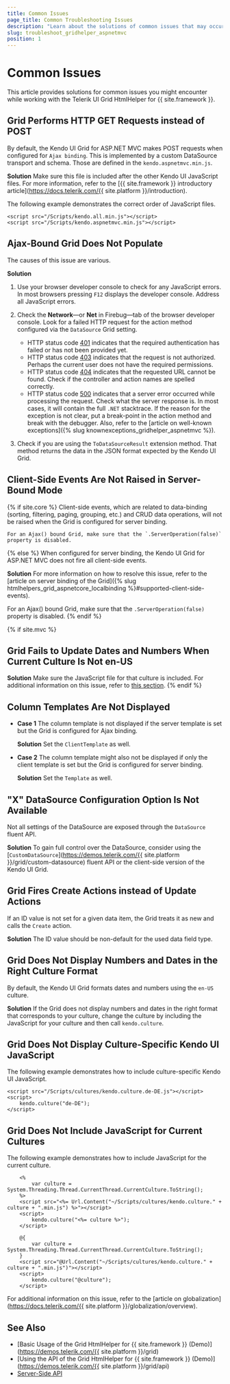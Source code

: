 ```yaml
---
title: Common Issues
page_title: Common Troubleshooting Issues
description: "Learn about the solutions of common issues that may occur while working with Kendo UI Grid for ASP.NET MVC."
slug: troubleshoot_gridhelper_aspnetmvc
position: 1
---
```


# Common Issues

This article provides solutions for common issues you might encounter while working with the Telerik UI Grid HtmlHelper for {{ site.framework }}.

## Grid Performs HTTP GET Requests instead of POST

By default, the Kendo UI Grid for ASP.NET MVC makes POST requests when configured for `Ajax binding`. This is implemented by a custom DataSource transport and schema. Those are defined in the `kendo.aspnetmvc.min.js`.

**Solution** Make sure this file is included after the other Kendo UI JavaScript files. For more information, refer to the [{{ site.framework }} introductory article](https://docs.telerik.com/{{ site.platform }}/introduction).

The following example demonstrates the correct order of JavaScript files.

    <script src="/Scripts/kendo.all.min.js"></script>
    <script src="/Scripts/kendo.aspnetmvc.min.js"></script>

## Ajax-Bound Grid Does Not Populate

The causes of this issue are various.

**Solution**

1. Use your browser developer console to check for any JavaScript errors. In most browsers pressing `F12` displays the developer console. Address all JavaScript errors.
1. Check the **Network**&mdash;or **Net** in Firebug&mdash;tab of the browser developer console. Look for a failed HTTP request for the action method configured via the `DataSource` Grid setting.

    * HTTP status code [401](https://en.wikipedia.org/wiki/List_of_HTTP_status_codes#401) indicates that the required authentication has failed or has not been provided yet.
    * HTTP status code [403](https://en.wikipedia.org/wiki/List_of_HTTP_status_codes#403) indicates that the request is not authorized. Perhaps the current user does not have     the required permissions.
    * HTTP status code [404](https://en.wikipedia.org/wiki/List_of_HTTP_status_codes#404) indicates that the requested URL cannot be found. Check if the controller and action names are spelled correctly.
    * HTTP status code [500](https://en.wikipedia.org/wiki/List_of_HTTP_status_codes#500) indicates that a server error occurred while processing the request. Check what the server response is. In most cases, it will contain the full `.NET` stacktrace. If the reason for the exception is not clear, put a break-point in the action method and break with the debugger. Also, refer to the [article on well-known exceptions]({% slug knownexceptions_gridhelper_aspnetmvc %}).

1. Check if you are using the `ToDataSourceResult` extension method. That method returns the data in the JSON format expected by the Kendo UI Grid.

## Client-Side Events Are Not Raised in Server-Bound Mode

{% if site.core %}
    Client-side events, which are related to data-binding (sorting, filtering, paging, grouping, etc.) and CRUD data operations, will not be raised when the Grid is configured for server binding.
    
    For an Ajax() bound Grid, make sure that the `.ServerOperation(false)` property is disabled.
{% else %}
    When configured for server binding, the Kendo UI Grid for ASP.NET MVC does not fire all client-side events.

**Solution** For more information on how to resolve this issue, refer to the [article on server binding of the Grid]({% slug htmlhelpers_grid_aspnetcore_localbinding %}#supported-client-side-events).

For an Ajax() bound Grid, make sure that the `.ServerOperation(false)` property is disabled.
{% endif %}

{% if site.mvc %}
   ## Grid Fails to Update Dates and Numbers When Current Culture Is Not en-US

**Solution** Make sure the JavaScript file for that culture is included. For additional information on this issue, refer to [this section](#include-javascript-for-the-current-culture-razor).
{% endif %}

## Column Templates Are Not Displayed

* **Case 1** The column template is not displayed if the server template is set but the Grid is configured for Ajax binding.

    **Solution** Set the `ClientTemplate` as well.

* **Case 2** The column template might also not be displayed if only the client template is set but the Grid is configured for server binding.

    **Solution** Set the `Template` as well.

## "X" DataSource Configuration Option Is Not Available

Not all settings of the DataSource are exposed through the `DataSource` fluent API.

**Solution** To gain full control over the DataSource, consider using the [`CustomDataSource`](https://demos.telerik.com/{{ site.platform }}/grid/custom-datasource) fluent API or the client-side version of the Kendo UI Grid.

## Grid Fires Create Actions instead of Update Actions

If an ID value is not set for a given data item, the Grid treats it as new and calls the `Create` action.

**Solution** The ID value should be non-default for the used data field type.

## Grid Does Not Display Numbers and Dates in the Right Culture Format

By default, the Kendo UI Grid formats dates and numbers using the `en-US` culture.

**Solution** If the Grid does not display numbers and dates in the right format that corresponds to your culture, change the culture by including the JavaScript for your culture and then call `kendo.culture`.

## Grid Does Not Display Culture-Specific Kendo UI JavaScript

The following example demonstrates how to include culture-specific Kendo UI JavaScript.

    <script src="/Scripts/cultures/kendo.culture.de-DE.js"></script>
    <script>
        kendo.culture("de-DE");
    </script>

## Grid Does Not Include JavaScript for Current Cultures

The following example demonstrates how to include JavaScript for the current culture.

```ASPX
    <%
        var culture = System.Threading.Thread.CurrentThread.CurrentCulture.ToString();
    %>
    <script src="<%= Url.Content("~/Scripts/cultures/kendo.culture." + culture + ".min.js") %>"></script>
    <script>
        kendo.culture("<%= culture %>");
    </script>
```
```Razor
    @{
        var culture = System.Threading.Thread.CurrentThread.CurrentCulture.ToString();
    }
    <script src="@Url.Content("~/Scripts/cultures/kendo.culture." + culture + ".min.js")"></script>
    <script>
        kendo.culture("@culture");
    </script>
```

For additional information on this issue, refer to the [article on globalization](https://docs.telerik.com/{{ site.platform }}/globalization/overview).

## See Also

* [Basic Usage of the Grid HtmlHelper for {{ site.framework }} (Demo)](https://demos.telerik.com/{{ site.platform }}/grid)
* [Using the API of the Grid HtmlHelper for {{ site.framework }} (Demo)](https://demos.telerik.com/{{ site.platform }}/grid/api)
* [Server-Side API](/api/grid)
